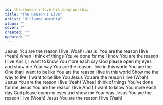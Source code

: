 ```yaml
---
id: the-reason-i-live-hillsong-worship
title: "The Reason I Live"
artist: "Hillsong Worship"
album: ""
cover: ""
created: ""
updated: ""
---
```


Jesus, You are the reason I live
(Woah)
Jesus, You are the reason I live
(Yeah)
When I think of things You've done for me
I know You are the reason I live
And I, I want to know You more each day
God please open my eyes and show me Your way
You are the reason I live in this world
You are the One that I want to be like
You are the reason I live in this world
Show me the way to live, I want to be like You
Jesus You are the reason I live
(Woah)
Jesus You are the reason I live
(Yeah)
When I think of things You've done for me
Jesus You are the reason I live
And I, I want to know You more each day
God please open my eyes and show me Your way
Jesus You are the reason I live
(Woah)
Jesus You are the reason I live
(Yeah)